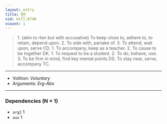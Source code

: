 ```yaml
---
layout: entry
title: སྟེན་
vid: Hill:0740
vcount: 1
---
```

> 1\. (akin to rten but with accusative) To keep close to, adhere to, to retain, depend upon\. 2\. To side with, partake of\. 3\. To attend, wait upon, serve CD\. 1\. To accompany, keep as a teacher\. 2\. To cause to be together DK\. 1\. To request to be a student\. 2\. To do, behave, use\. 3\. To be firm in mind, find key mental points DS\. To stay near, serve, accompany TC\.

---
* Volition: _Voluntary_
* Arguments: _Erg-Abs_

---

### Dependencies (N = 1)
* `arg2` 1
* `aux` 1
